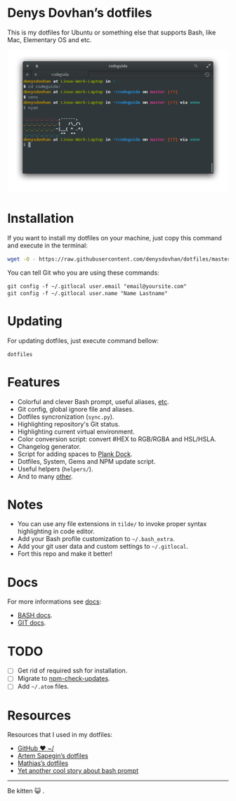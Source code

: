 # Denys Dovhan’s dotfiles

This is my dotfiles for Ubuntu or something else that supports Bash, like Mac, Elementary OS and etc.

![Terminal App](./preview.png)

# Installation

If you want to install my dotfiles on your machine, just copy this command and execute in the terminal:

```bash
wget -O - https://raw.githubusercontent.com/denysdovhan/dotfiles/master/installer.sh | bash
```

You can tell Git who you are using these commands:

```
git config -f ~/.gitlocal user.email "email@yoursite.com"
git config -f ~/.gitlocal user.name "Name Lastname"
```

# Updating

For updating dotfiles, just execute command bellow:

```
dotfiles
```

# Features

* Colorful and clever Bash prompt, useful aliases, [etc](./docs/BASH.md).
* Git config, global ignore file and aliases.
* Dotfiles syncronization (`sync.py`).
* Highlighting repository's Git status.
* Highlighting current virtual environment.
* Color conversion script: convert #HEX to RGB/RGBA and HSL/HSLA.
* Changelog generator.
* Script for adding spaces to [Plank Dock](http://wiki.go-docky.com/?title=Plank:Introduction).
* Dotfiles, System, Gems and NPM update script.
* Useful helpers (`helpers/`).
* And to many [other](./docs/BASH.md).

# Notes

* You can use any file extensions in `tilde/` to invoke proper syntax highlighting in code editor.
* Add your Bash profile customization to `~/.bash_extra`.
* Add your git user data and custom settings to `~/.gitlocal`.
* Fort this repo and make it better!

# Docs

For more informations see [docs](./docs):

* [BASH docs](./docs/BASH.md).
* [GIT docs](./docs/GIT.md).

# TODO

* [ ] Get rid of required ssh for installation.
* [ ] Migrate to [npm-check-updates](https://www.npmjs.com/package/npm-check-updates).
* [ ] Add `~/.atom` files.

# Resources

Resources that I used in my dotfiles:

* [GitHub ❤ ~/](http://dotfiles.github.com/)
* [Artem Sapegin’s dotfiles](https://github.com/sapegin/dotfiles)
* [Mathias’s dotfiles](https://github.com/mathiasbynens/dotfiles)
* [Yet another cool story about bash prompt](http://habrahabr.ru/company/mailru/blog/145008/)

---

Be kitten :smiley_cat: .
